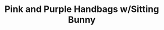 ---
layout: product
title: 'Pink and Purple Handbags w/Sitting Bunny'
category: products
catalog: "spring"
size: 8"
item: 5122X2
case: 12
master: 24

photos:
  - src: http://pettingzoo-website.s3.amazonaws.com/products/catalogs/spring/Easter_Bunnys_Outside_Purse.png
    caption: "test"
---